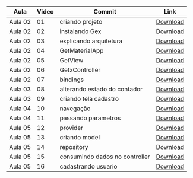 Aula | Video | Commit | Link
------ | ------ | ------ | ------
Aula 02 | 01 | criando projeto | [Download](https://github.com/treinaweb/treinaweb-flutter-Getx/archive/00e22a3ae8cbf03d0af21af9dc6b7da95fcbd9e1.zip)
Aula 02 | 02 | instalando Gex | [Download](https://github.com/treinaweb/treinaweb-flutter-Getx/archive/c17e00b52798e072b9ea1e2e07ffd5d6d1bebe2b.zip)
Aula 02 | 03 | explicando arquitetura | [Download](https://github.com/treinaweb/treinaweb-flutter-Getx/archive/ef223f5e7e1c4139d3250aa3682099a659f299d1.zip)
Aula 02 | 04 | GetMaterialApp | [Download](https://github.com/treinaweb/treinaweb-flutter-Getx/archive/626f012b24bcaf4aee95085e8dfa0d89b75f66e9.zip)
Aula 02 | 05 | GetView | [Download](https://github.com/treinaweb/treinaweb-flutter-Getx/archive/ea9e81e90820c5373317d0b4bd6fb193eadc7ffe.zip)
Aula 02 | 06 | GetxController | [Download](https://github.com/treinaweb/treinaweb-flutter-Getx/archive/05051d47a60fb07ea773ec01f0f210084a949426.zip)
Aula 02 | 07 | bindings | [Download](https://github.com/treinaweb/treinaweb-flutter-Getx/archive/ca810ddf616c68750a86c500fe0e094cd4aaa361.zip)
Aula 03 | 08 | alterando estado do contador | [Download](https://github.com/treinaweb/treinaweb-flutter-Getx/archive/da532432e33491059ce59232f66badfef61c76b8.zip)
Aula 03 | 09 | criando tela cadastro | [Download](https://github.com/treinaweb/treinaweb-flutter-Getx/archive/0ebea862eec72be8c299aa357a750f7588c6066e.zip)
Aula 04 | 10 | navegação | [Download](https://github.com/treinaweb/treinaweb-flutter-Getx/archive/9d3ab65ee330aa8ca41f206bcc27b6c3fdd3aab0.zip)
Aula 04 | 11 | passando parametros | [Download](https://github.com/treinaweb/treinaweb-flutter-Getx/archive/7a02b03b23f0c3817685709a120a2fcdefac5089.zip)
Aula 05 | 12 | provider | [Download](https://github.com/treinaweb/treinaweb-flutter-Getx/archive/bca35d5776055351c33a86d3052d0e9f614f7d19.zip)
Aula 05 | 13 | criando model | [Download](https://github.com/treinaweb/treinaweb-flutter-Getx/archive/b0266cdac229ba8fa02f54ef7f55bba5df3db0f9.zip)
Aula 05 | 14 | repository | [Download](https://github.com/treinaweb/treinaweb-flutter-Getx/archive/c0d2e1afc3ec4d725421cd9f36d769a66ff8e52d.zip)
Aula 05 | 15 | consumindo dados no controller | [Download](https://github.com/treinaweb/treinaweb-flutter-Getx/archive/61c79feda51292317cce86bbe72b2702d2ec70de.zip)
Aula 05 | 16 | cadastrando usuario | [Download](https://github.com/treinaweb/treinaweb-flutter-Getx/archive/a5814bcab9badc1bfa42cee15414a4d857e15784.zip)
